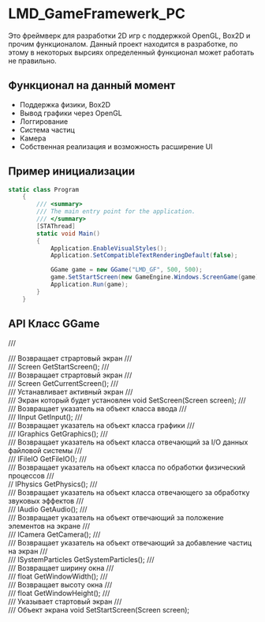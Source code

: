 # LMD_GameFramewerk_PC
Это фреймверк для разработки 2D игр с поддержкой OpenGL, Box2D и прочим функционалом. Данный проект находится в разработке, по этому в некоторых вырсиях определенный функционал может работать не правильно.

## Функционал на данный момент
* Поддержка физики, Box2D
* Вывод графики через OpenGL
* Логгирование
* Система частиц
* Камера
* Собственная реализация и возможность расширение UI

## Пример инициализации
```C#
static class Program
	{
		/// <summary>
		/// The main entry point for the application.
		/// </summary>
		[STAThread]
		static void Main()
		{
			Application.EnableVisualStyles();
			Application.SetCompatibleTextRenderingDefault(false);

			GGame game = new GGame("LMD_GF", 500, 500);
			game.SetStartScreen(new GameEngine.Windows.ScreenGame(game));
			Application.Run(game);
		}
	}
```

## API Класс GGame
/// <summary>
/// Возвращает страртовый экран
/// </summary>
/// <returns></returns>
Screen GetStartScreen();
/// <summary>
/// Возвращает страртовый экран
/// </summary>
/// <returns></returns>
Screen GetCurrentScreen();
/// <summary>
/// Устанавливает активный экран
/// </summary>
/// <param name="screen">Экран который будет установлен</param>
void SetScreen(Screen screen);
/// <summary>
/// Возвращает указатель на объект класса ввода
/// </summary>
/// <returns></returns>
IInput GetInput();
/// <summary>
/// Возвращает указатель на объект класса графики
/// </summary>
/// <returns></returns>
IGraphics GetGraphics();
/// <summary>
/// Возвращает указатель на объект класса отвечающий за I/O данных файловой системы
/// </summary>
/// <returns></returns>
IFileIO GetFileIO();
/// <summary>
/// Возвращает указатель на объект класса по обработки физический процессов
/// </summary>
// <returns></returns>
IPhysics GetPhysics();
/// <summary>
/// Возвращает указатель на объект класса отвечающего за обработку звуковых эффектов
/// </summary>
/// <returns></returns>
IAudio GetAudio();
/// <summary>
/// Возвращает указатель на объект отвечающий за положение элементов на экране
/// </summary>
/// <returns></returns>
ICamera GetCamera();
/// <summary>
/// Возвращает указатель на объект отвечающий за добавление частиц на экран
/// </summary>
/// <returns></returns>
ISystemParticles GetSystemParticles();
/// <summary>
/// Возвращает ширину окна
/// </summary>
/// <returns></returns>
float GetWindowWidth();
/// <summary>
/// Возвращает высоту окна
/// </summary>
/// <returns></returns>
float GetWindowHeight();
/// <summary>
/// Указывает стартовый экран
/// </summary>
/// <param name="screen">Объект экрана</param>
void SetStartScreen(Screen screen);
